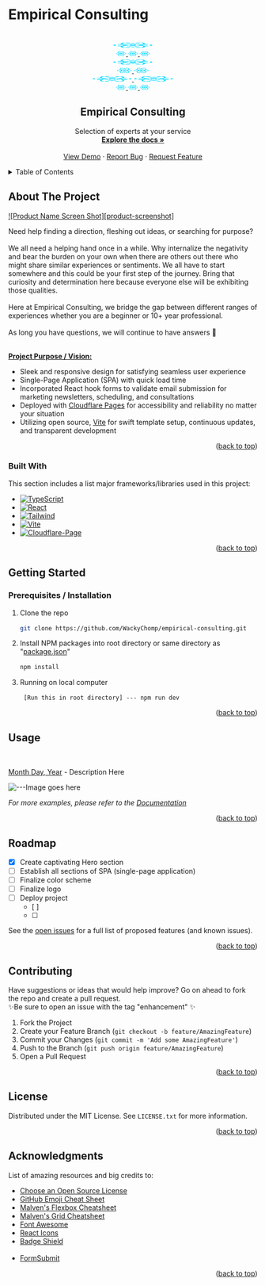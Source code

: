 # Empirical Consulting


<!-- PROJECT LOGO -->
<br />
<div align="center" id='readme-top' stylre='border-radius 50%'>
  <a href="https://github.com/WackyChomp/empirical-consulting">
    <img src="./src/assets/react.svg" alt="Logo" width="80" height="10">
    <br>
    <img src="./src/assets/react.svg" alt="Logo" width="20" height="10">
    <img src="./src/assets/react.svg" alt="Logo" width="20" height="10">
    <img src="./src/assets/react.svg" alt="Logo" width="20" height="10">
    <br>
    <img src="./src/assets/react.svg" alt="Logo" width="80" height="10">
    <!-- LINE OF SEPARATION -->
    <br>
    <img src="./src/assets/react.svg" alt="Logo" width="30" height="10">
    <img src="./src/assets/react.svg" alt="Logo" width="30" height="10">
    <br>
    <img src="./src/assets/react.svg" alt="Logo" width="80" height="10">
    <img src="./src/assets/react.svg" alt="Logo" width="80" height="10">
    <br>
    <img src="./src/assets/react.svg" alt="Logo" width="20" height="10">
    <img src="./src/assets/react.svg" alt="Logo" width="20" height="10">
    <img src="./src/assets/react.svg" alt="Logo" width="20" height="10">
  </a>

  <h2 align="center" id='readme-top'>Empirical Consulting</h2>

  <p align="center">
    Selection of experts at your service
    <br />
    <a href="https://github.com/WackyChomp/empirical-consulting"><strong>Explore the docs »</strong></a>
    <br />
    <br />
    <a href="https://github.com/WackyChomp/empirical-consulting">View Demo</a>
    ·
    <a href="https://github.com/WackyChomp/empirical-consulting/issues">Report Bug</a>
    ·
    <a href="https://github.com/WackyChomp/empirical-consulting/issues">Request Feature</a>
  </p>
</div>



<!-- TABLE OF CONTENTS -->
<details>
  <summary>Table of Contents</summary>
  <ol>
    <li>
      <a href="#about-the-project">About The Project</a>
      <ul>
        <li><a href="#built-with">Built With</a></li>
      </ul>
    </li>
    <li>
      <a href="#getting-started">Getting Started</a>
      <ul>
        <li><a href="#prerequisites-installation">Prerequisites / Installation</a></li>
      </ul>
    </li>
    <li><a href="#usage">Usage</a></li>
    <li><a href="#roadmap">Roadmap</a></li>
    <li><a href="#contributing">Contributing</a></li>
    <li><a href="#license">License</a></li>
    <li><a href="#acknowledgments">Acknowledgments</a></li>
  </ol>
</details>



<!-- ABOUT THE PROJECT -->
## About The Project

[![Product Name Screen Shot][product-screenshot]](https://example.com)

Need help finding a direction, fleshing out ideas, or searching for purpose?
<br><br>
We all need a helping hand once in a while. Why internalize the negativity and bear the burden on your own when there are others out there who might share similar experiences or sentiments. We all have to start somewhere and this could be your first step of the journey. Bring that curiosity and determination here because everyone else will be exhibiting those qualities.
<br><br>
Here at Empirical Consulting, we bridge the gap between different ranges of experiences whether you are a beginner or 10+ year professional.
<br><br>
As long you have questions, we will continue to have answers 🔎
<br><br>

<u><b>Project Purpose / Vision:</b></u>
* Sleek and responsive design for satisfying seamless user experience
* Single-Page Application (SPA) with quick load time
* Incorporated React hook forms to validate email submission for marketing newsletters, scheduling, and consultations
* Deployed with <u>Cloudflare Pages</u> for accessibility and reliability no matter your situation
* Utilizing open source, <u>Vite</u> for swift template setup, continuous updates, and transparent development

<p align="right">(<a href="#readme-top">back to top</a>)</p>



### Built With

This section includes a list major frameworks/libraries used in this project:

* [![TypeScript][TypeScript]][TypeScript-url]
* [![React][React.js]][React-url]
* [![Tailwind][Tailwind.css]][Tailwind-url]
* [![Vite][Vite]][Vite-url]
* [![Cloudflare-Page][Cloudflare-Page]][Cloudflare-Page-url]


<p align="right">(<a href="#readme-top">back to top</a>)</p>



<!-- GETTING STARTED -->
## Getting Started

### Prerequisites / Installation

1. Clone the repo
   ```sh
   git clone https://github.com/WackyChomp/empirical-consulting.git
   ```
2. Install NPM packages into root directory or same directory as "<u>package.json</u>"
   ```sh
   npm install
   ```
3. Running on local computer
   ```
    [Run this in root directory] --- npm run dev
   ```

<p align="right">(<a href="#readme-top">back to top</a>)</p>



<!-- USAGE EXAMPLES -->
## Usage

<br>
<p><u>Month Day, Year</u> - Description Here</p>
<img src="./src/assets/" alt='---Image goes here' />


_For more examples, please refer to the [Documentation](https://example.com)_

<p align="right">(<a href="#readme-top">back to top</a>)</p>



<!-- ROADMAP -->
## Roadmap

- [x] Create captivating Hero section
- [ ] Establish all sections of SPA (single-page application)
- [ ] Finalize color scheme
- [ ] Finalize logo
- [ ] Deploy project
    - [ ] 
    - [ ] 

See the [open issues](https://github.com/WackyChomp/empirical-consulting/issues) for a full list of proposed features (and known issues).

<p align="right">(<a href="#readme-top">back to top</a>)</p>



<!-- CONTRIBUTING -->
## Contributing

Have suggestions or ideas that would help improve? Go on ahead to fork the repo and create a pull request. 
<br>
✨Be sure to open an issue with the tag "enhancement" ✨

1. Fork the Project
2. Create your Feature Branch (`git checkout -b feature/AmazingFeature`)
3. Commit your Changes (`git commit -m 'Add some AmazingFeature'`)
4. Push to the Branch (`git push origin feature/AmazingFeature`)
5. Open a Pull Request

<p align="right">(<a href="#readme-top">back to top</a>)</p>



<!-- LICENSE -->
## License

Distributed under the MIT License. See `LICENSE.txt` for more information.

<p align="right">(<a href="#readme-top">back to top</a>)</p>




<!-- ACKNOWLEDGMENTS -->
## Acknowledgments

List of amazing resources and big credits to: 

* [Choose an Open Source License](https://choosealicense.com)
* [GitHub Emoji Cheat Sheet](https://www.webpagefx.com/tools/emoji-cheat-sheet)
* [Malven's Flexbox Cheatsheet](https://flexbox.malven.co/)
* [Malven's Grid Cheatsheet](https://grid.malven.co/)
* [Font Awesome](https://fontawesome.com)
* [React Icons](https://react-icons.github.io/react-icons/search)
* [Badge Shield](https://dev.to/envoy_/150-badges-for-github-pnk)
<br><br>
* [FormSubmit](https://formsubmit.co)

<p align="right">(<a href="#readme-top">back to top</a>)</p>



<!-- MARKDOWN LINKS & IMAGES -->
<!-- https://www.markdownguide.org/basic-syntax/#reference-style-links -->

[Next.js]: https://img.shields.io/badge/next.js-000000?style=for-the-badge&logo=nextdotjs&logoColor=white
[Next-url]: https://nextjs.org/
[Bootstrap]: https://img.shields.io/badge/Bootstrap-563D7C?style=for-the-badge&logo=bootstrap&logoColor=white
[Bootstrap-url]:https://getbootstrap.com
[TypeScript]: https://img.shields.io/badge/TypeScript-007ACC?style=for-the-badge&logo=typescript&logoColor=white
[TypeScript-url]: https://www.typescriptlang.org/
[JavaScript]: https://img.shields.io/badge/JavaScript-323330?style=for-the-badge&logo=javascript&logoColor=F7DF1E
[JavaScript-url]: https://www.javascript.com/


[MongoDB]:https://img.shields.io/badge/MongoDB-4EA94B?style=for-the-badge&logo=mongodb&logoColor=white
[MongoDB-url]: https://www.mongodb.com/
[Express.js]: https://img.shields.io/badge/Express.js-404D59?style=for-the-badge
[Express-url]: https://expressjs.com/
[React.js]: https://img.shields.io/badge/React-20232A?style=for-the-badge&logo=react&logoColor=61DAFB
[React-url]: https://reactjs.org/
[Node.js]: https://img.shields.io/badge/Node.js-43853D?style=for-the-badge&logo=node.js&logoColor=white
[Node-url]: https://nodejs.org/en/
[Tailwind.css]: https://img.shields.io/badge/Tailwind_CSS-38B2AC?style=for-the-badge&logo=tailwind-css&logoColor=white
[Tailwind-url]: https://tailwindcss.com/

[Vite]: https://img.shields.io/badge/Vite-9933CC?style=for-the-badge&logo=Vite&logoColor=gold
[Vite-url]: https://vitejs.dev/

[Cloudflare-Page]: https://img.shields.io/badge/Cloudflare-F38020?style=for-the-badge&logo=Cloudflare&logoColor=white
[Cloudflare-Page-url]: https://pages.cloudflare.com/

<!-- 
* [![][]][]

[]:
[-url]:
-->





